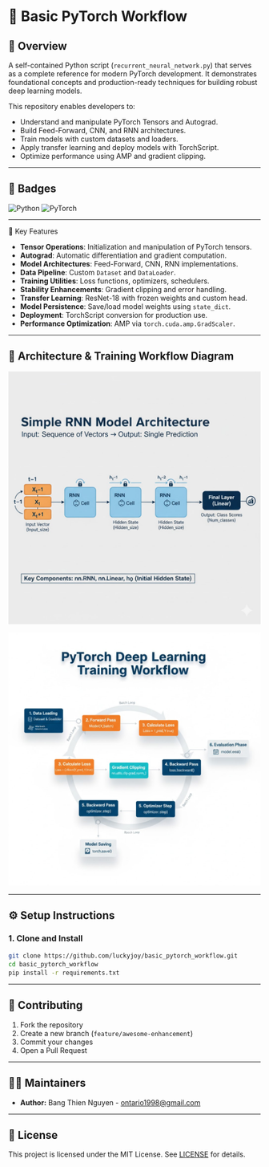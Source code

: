 # 🧠 Basic PyTorch Workflow

## 🧠 Overview

A self-contained Python script (`recurrent_neural_network.py`) that serves as a complete reference for modern PyTorch development. It demonstrates foundational concepts and production-ready techniques for building robust deep learning models.

This repository enables developers to:

- Understand and manipulate PyTorch Tensors and Autograd.
- Build Feed-Forward, CNN, and RNN architectures.
- Train models with custom datasets and loaders.
- Apply transfer learning and deploy models with TorchScript.
- Optimize performance using AMP and gradient clipping.

---

## 📛 Badges
![Python](https://img.shields.io/badge/python-3.10%2B-blue.svg?style=for-the-badge&logo=python3)
![PyTorch](https://img.shields.io/badge/PyTorch-2.9%2B-red.svg?style=for-the-badge&logo=PyTorch-2)

---

🧠 Key Features

- **Tensor Operations**: Initialization and manipulation of PyTorch tensors.
- **Autograd**: Automatic differentiation and gradient computation.
- **Model Architectures**: Feed-Forward, CNN, RNN implementations.
- **Data Pipeline**: Custom `Dataset` and `DataLoader`.
- **Training Utilities**: Loss functions, optimizers, schedulers.
- **Stability Enhancements**: Gradient clipping and error handling.
- **Transfer Learning**: ResNet-18 with frozen weights and custom head.
- **Model Persistence**: Save/load model weights using `state_dict`.
- **Deployment**: TorchScript conversion for production use.
- **Performance Optimization**: AMP via `torch.cuda.amp.GradScaler`.

---

## 🧠 Architecture & Training Workflow Diagram


![Model Architecture](images/model_architecture.jpg)

![Training Workflow](images/training_workflow.jpg)


---

## ⚙️ Setup Instructions

### 1. Clone and Install

```bash
git clone https://github.com/luckyjoy/basic_pytorch_workflow.git
cd basic_pytorch_workflow
pip install -r requirements.txt
```

---


## 🧩 Contributing

1. Fork the repository
2. Create a new branch (`feature/awesome-enhancement`)
3. Commit your changes
4. Open a Pull Request

---

## 🧑‍💻 Maintainers

* **Author:** Bang Thien Nguyen - ontario1998@gmail.com


---

## 📜 License

This project is licensed under the MIT License. See [LICENSE](LICENSE) for details.

